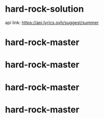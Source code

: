 # hard-rock-solution
api link: https://api.lyrics.ovh/suggest/summer
# hard-rock-master
# hard-rock-master
# hard-rock-master
# hard-rock-master
